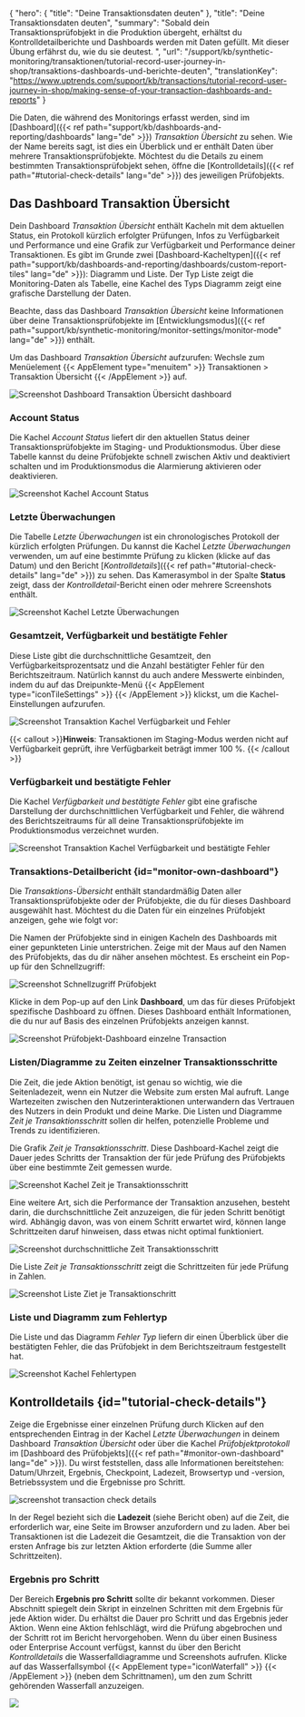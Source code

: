 ﻿{
  "hero": {
    "title": "Deine Transaktionsdaten deuten"
  },
  "title": "Deine Transaktionsdaten deuten",
  "summary": "Sobald dein Transaktionsprüfobjekt in die Produktion übergeht, erhältst du Kontrolldetailberichte und Dashboards werden mit Daten gefüllt. Mit dieser Übung erfährst du, wie du sie deutest. ",
  "url": "/support/kb/synthetic-monitoring/transaktionen/tutorial-record-user-journey-in-shop/transaktions-dashboards-und-berichte-deuten",
  "translationKey": "https://www.uptrends.com/support/kb/transactions/tutorial-record-user-journey-in-shop/making-sense-of-your-transaction-dashboards-and-reports"
}

Die Daten, die während des Monitorings erfasst werden, sind im [Dashboard]({{< ref path="support/kb/dashboards-and-reporting/dashboards" lang="de" >}}) *Transaktion Übersicht* zu sehen. Wie der Name bereits sagt, ist dies ein Überblick und er enthält Daten über mehrere Transaktionsprüfobjekte. Möchtest du die Details zu einem bestimmten Transaktionsprüfobjekt sehen, öffne die [Kontrolldetails]({{< ref path="#tutorial-check-details" lang="de" >}}) des jeweiligen Prüfobjekts.

## Das Dashboard Transaktion Übersicht

Dein Dashboard *Transaktion Übersicht* enthält Kacheln mit dem aktuellen Status, ein Protokoll kürzlich erfolgter Prüfungen, Infos zu Verfügbarkeit und Performance und eine Grafik zur Verfügbarkeit und Performance deiner Transaktionen.
Es gibt im Grunde zwei [Dashboard-Kacheltypen]({{< ref path="support/kb/dashboards-and-reporting/dashboards/custom-report-tiles" lang="de" >}}): Diagramm und Liste. Der Typ Liste zeigt die Monitoring-Daten als Tabelle, eine Kachel des Typs Diagramm zeigt eine grafische Darstellung der Daten.

Beachte, dass das Dashboard *Transaktion Übersicht* keine Informationen über deine Transaktionsprüfobjekte im [Entwicklungsmodus]({{< ref path="support/kb/synthetic-monitoring/monitor-settings/monitor-mode" lang="de" >}}) enthält.

Um das Dashboard *Transaktion Übersicht* aufzurufen: Wechsle zum Menüelement {{< AppElement type="menuitem" >}} Transaktionen > Transaktion Übersicht {{< /AppElement >}} auf.

![Screenshot Dashboard Transaktion Übersicht dashboard](/img/content/scr_transaction-tutorial-transaction-overview.min.png)

### Account Status

Die Kachel *Account Status* liefert dir den aktuellen Status deiner Transaktionsprüfobjekte im Staging- und Produktionsmodus. Über diese Tabelle kannst du deine Prüfobjekte schnell zwischen Aktiv und deaktiviert schalten und im Produktionsmodus die Alarmierung aktivieren oder deaktivieren.

![Screenshot Kachel Account Status](/img/content/scr_transaction-tutorial-account-status.min.png)

### Letzte Überwachungen

Die Tabelle *Letzte Überwachungen* ist ein chronologisches Protokoll der kürzlich erfolgten Prüfungen. Du kannst die Kachel *Letzte Überwachungen* verwenden, um auf eine bestimmte Prüfung zu klicken (klicke auf das Datum) und den Bericht [*Kontrolldetails*]({{< ref path="#tutorial-check-details" lang="de" >}}) zu sehen.  Das Kamerasymbol in der Spalte **Status** zeigt, dass der *Kontrolldetail*-Bericht einen oder mehrere Screenshots enthält.

![Screenshot Kachel Letzte Überwachungen](/img/content/scr_transaction-tutorial-last-checks.min.png)

### Gesamtzeit, Verfügbarkeit und bestätigte Fehler

Diese Liste gibt die durchschnittliche Gesamtzeit, den Verfügbarkeitsprozentsatz und die Anzahl bestätigter Fehler für den Berichtszeitraum. Natürlich kannst du auch andere Messwerte einbinden, indem du auf das Dreipunkte-Menü {{< AppElement type="iconTileSettings" >}} {{< /AppElement >}} klickst, um die Kachel-Einstellungen aufzurufen.

![Screenshot Transaktion Kachel Verfügbarkeit und Fehler](/img/content/scr_transaction-dashboard-tile-total-uptime-errors.min.png)

{{< callout >}}**Hinweis**: Transaktionen im Staging-Modus werden nicht auf Verfügbarkeit geprüft, ihre Verfügbarkeit beträgt immer 100 %. {{< /callout >}}

### Verfügbarkeit und bestätigte Fehler

Die Kachel *Verfügbarkeit und bestätigte Fehler* gibt eine grafische Darstellung der durchschnittlichen Verfügbarkeit und Fehler, die während des Berichtszeitraums für all deine Transaktionsprüfobjekte im Produktionsmodus verzeichnet wurden.

![Screenshot Transaktion Kachel Verfügbarkeit und bestätigte Fehler](/img/content/scr_transaction-tutorial-uptime-confirmed-errors.min.png)

### Transaktions-Detailbericht {id="monitor-own-dashboard"}

Die *Transaktions-Übersicht* enthält standardmäßig Daten aller Transaktionsprüfobjekte  oder der Prüfobjekte, die du für dieses Dashboard ausgewählt hast. Möchtest du die Daten für ein einzelnes Prüfobjekt anzeigen, gehe wie folgt vor:

Die Namen der Prüfobjekte sind in einigen Kacheln des Dashboards mit einer gepunkteten Linie unterstrichen. Zeige mit der Maus auf den Namen des Prüfobjekts, das du dir näher ansehen möchtest. Es erscheint ein Pop-up für den Schnellzugriff:

![Screenshot Schnellzugriff Prüfobjekt](/img/content/scr_transaction-tutorial-monitor-quick-access.min.png)

Klicke in dem Pop-up auf den Link **Dashboard**, um das für dieses Prüfobjekt spezifische Dashboard zu öffnen. Dieses Dashboard enthält Informationen, die du nur auf Basis des einzelnen Prüfobjekts anzeigen kannst.

![Screenshot Prüfobjekt-Dashboard einzelne Transaction](/img/content/scr_transaction-tutorial-drilldown.min.png)
### Listen/Diagramme zu Zeiten einzelner Transaktionsschritte

Die Zeit, die jede Aktion benötigt, ist genau so wichtig, wie die Seitenladezeit, wenn ein Nutzer die Website zum ersten Mal aufruft. Lange Wartezeiten zwischen den Nutzerinteraktionen unterwandern das Vertrauen des Nutzers in dein Produkt und deine Marke. Die Listen und Diagramme *Zeit je Transaktionsschritt* sollen dir helfen, potenzielle Probleme und Trends zu identifizieren.

Die Grafik *Zeit je Transaktionsschritt*. Diese Dashboard-Kachel zeigt die Dauer jedes Schritts der Transaktion der für jede Prüfung des Prüfobjekts über eine bestimmte Zeit gemessen wurde.

![Screenshot Kachel Zeit je Transaktionsschritt](/img/content/scr_transaction-tutorial-step-timing.min.png)

Eine weitere Art, sich die Performance der Transaktion anzusehen, besteht darin, die durchschnittliche Zeit anzuzeigen, die für jeden Schritt benötigt wird. Abhängig davon, was von einem Schritt erwartet wird, können lange Schrittzeiten daruf hinweisen, dass etwas nicht optimal funktioniert.

![Screenshot durchschnittliche Zeit Transaktionsschritt](/img/content/scr_transaction-tutorial-average-steptime.min.png)

Die Liste *Zeit je Transaktionsschritt* zeigt die Schrittzeiten für jede Prüfung in Zahlen.

![Screenshot Liste Ziet je Transaktionschritt](/img/content/scr_transaction-tutorial-step-timing-drilldown.min.png)

### Liste und Diagramm zum Fehlertyp

Die Liste und das Diagramm *Fehler Typ* liefern dir einen Überblick über die bestätigten Fehler, die das Prüfobjekt in dem Berichtszeitraum festgestellt hat.

![Screenshot Kachel Fehlertypen](/img/content/scr_transaction-tutorial-error-types.min.png)

## Kontrolldetails {id="tutorial-check-details"}

Zeige die Ergebnisse einer einzelnen Prüfung durch Klicken auf den entsprechenden Eintrag in der Kachel *Letzte Überwachungen* in deinem Dashboard *Transaktion Übersicht* oder über die Kachel *Prüfobjektprotokoll* im [Dashboard des Prüfobjekts]({{< ref path="#monitor-own-dashboard" lang="de" >}}). Du wirst feststellen, dass alle Informationen bereitstehen: Datum/Uhrzeit, Ergebnis, Checkpoint, Ladezeit, Browsertyp und -version, Betriebssystem und die Ergebnisse pro Schritt.

![screenshot transaction check details](/img/content/scr_transaction-check-details.min.png)

In der Regel bezieht sich die **Ladezeit** (siehe Bericht oben) auf die Zeit, die erforderlich war, eine Seite im Browser anzufordern und zu laden. Aber bei Transaktionen ist die Ladezeit die Gesamtzeit, die die Transaktion von der ersten Anfrage bis zur letzten Aktion erforderte (die Summe aller Schrittzeiten).

### Ergebnis pro Schritt

Der Bereich **Ergebnis pro Schritt** sollte dir bekannt vorkommen. Dieser Abschnitt spiegelt dein Skript in einzelnen Schritten mit dem Ergebnis für jede Aktion wider. Du erhältst die Dauer pro Schritt und das Ergebnis jeder Aktion. Wenn eine Aktion fehlschlägt, wird die Prüfung abgebrochen und der Schritt rot im Bericht hervorgehoben. Wenn du über einen Business oder Enterprise Account verfügst, kannst du über den Bericht *Kontrolldetails* die Wasserfalldiagramme und Screenshots aufrufen. Klicke auf das Wasserfallsymbol {{< AppElement type="iconWaterfall" >}} {{< /AppElement >}} (neben dem Schrittnamen), um den zum Schritt gehörenden Wasserfall anzuzeigen.

![](/img/content/77be77be-5520-4eab-9bf5-1d423f1acd6b.png)
